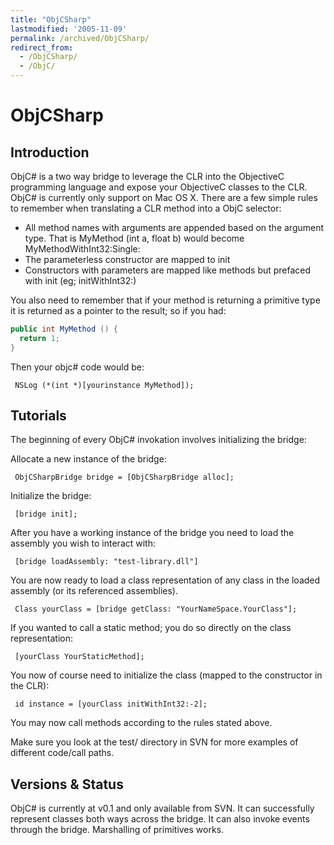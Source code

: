 ```yaml
---
title: "ObjCSharp"
lastmodified: '2005-11-09'
permalink: /archived/ObjCSharp/
redirect_from:
  - /ObjCSharp/
  - /ObjC/
---
```


ObjCSharp
=========

Introduction
------------

ObjC\# is a two way bridge to leverage the CLR into the ObjectiveC programming language and expose your ObjectiveC classes to the CLR. ObjC\# is currently only support on Mac OS X. There are a few simple rules to remember when translating a CLR method into a ObjC selector:

-   All method names with arguments are appended based on the argument type. That is MyMethod (int a, float b) would become MyMethodWithInt32:Single:
-   The parameterless constructor are mapped to init
-   Constructors with parameters are mapped like methods but prefaced with init (eg; initWithInt32:)

You also need to remember that if your method is returning a primitive type it is returned as a pointer to the result; so if you had:

``` csharp
public int MyMethod () {
  return 1;
}
```

Then your objc\# code would be:

` NSLog (*(int *)[yourinstance MyMethod]);`

Tutorials
---------

The beginning of every ObjC\# invokation involves initializing the bridge:

Allocate a new instance of the bridge:

` ObjCSharpBridge bridge = [ObjCSharpBridge alloc];`

Initialize the bridge:

` [bridge init];`

After you have a working instance of the bridge you need to load the assembly you wish to interact with:

` [bridge loadAssembly: "test-library.dll"]`

You are now ready to load a class representation of any class in the loaded assembly (or its referenced assemblies).

` Class yourClass = [bridge getClass: "YourNameSpace.YourClass"];`

If you wanted to call a static method; you do so directly on the class representation:

` [yourClass YourStaticMethod];`

You now of course need to initialize the class (mapped to the constructor in the CLR):

` id instance = [yourClass initWithInt32:-2];`

You may now call methods according to the rules stated above.

Make sure you look at the test/ directory in SVN for more examples of different code/call paths.

Versions & Status
-----------------

ObjC\# is currently at v0.1 and only available from SVN. It can successfully represent classes both ways across the bridge. It can also invoke events through the bridge. Marshalling of primitives works.

